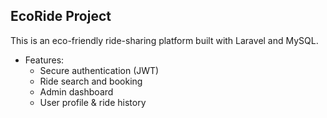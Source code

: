 ## EcoRide Project
This is an eco-friendly ride-sharing platform built with Laravel and MySQL.
- Features:
  - Secure authentication (JWT)
  - Ride search and booking
  - Admin dashboard
  - User profile & ride history
